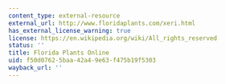 ```yaml
---
content_type: external-resource
external_url: http://www.floridaplants.com/xeri.html
has_external_license_warning: true
license: https://en.wikipedia.org/wiki/All_rights_reserved
status: ''
title: Florida Plants Online
uid: f50d0762-5baa-42a4-9e63-f475b19f5303
wayback_url: ''
---
```

